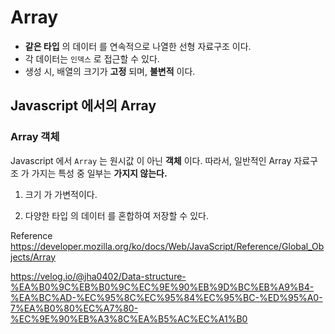# Array

- **같은 타입** 의 데이터 를 연속적으로 나열한 선형 자료구조 이다.
- 각 데이터는 `인덱스` 로 접근할 수 있다.
- 생성 시, 배열의 크기가 **고정** 되며, **불변적** 이다.

## Javascript 에서의 Array

### Array 객체

Javascript 에서 `Array` 는 원시값 이 아닌 **객체** 이다. 따라서, 일반적인 Array 자료구조 가 가지는 특성 중 일부는 **가지지 않는다.**

1. 크기 가 가변적이다.

2. 다양한 타입 의 데이터 를 혼합하여 저장할 수 있다.

Reference
https://developer.mozilla.org/ko/docs/Web/JavaScript/Reference/Global_Objects/Array

https://velog.io/@jha0402/Data-structure-%EA%B0%9C%EB%B0%9C%EC%9E%90%EB%9D%BC%EB%A9%B4-%EA%BC%AD-%EC%95%8C%EC%95%84%EC%95%BC-%ED%95%A0-7%EA%B0%80%EC%A7%80-%EC%9E%90%EB%A3%8C%EA%B5%AC%EC%A1%B0
